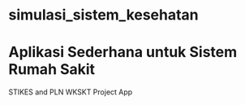 # simulasi_sistem_kesehatan
<h1>Aplikasi Sederhana untuk Sistem Rumah Sakit</h1>
STIKES and PLN WKSKT Project App 
